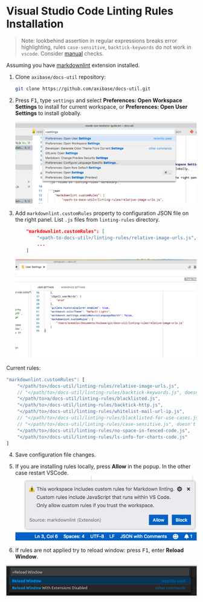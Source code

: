 # Visual Studio Code Linting Rules Installation

> Note: lookbehind assertion in regular expressions breaks error highlighting, rules `case-sensitive`, `backtick-keywords` do not work in `vscode`. Consider [manual](../README.md#manual-checks) checks.

Assuming you have [markdownlint](https://marketplace.visualstudio.com/items?itemName=DavidAnson.vscode-markdownlint) extension installed.

1. Clone `axibase/docs-util` repository:

    ```bash
    git clone https://github.com/axibase/docs-util.git
    ```

2. Press <kbd>F1</kbd>, type `settings` and select **Preferences: Open Workspace Settings** to install for current workspace, or **Preferences: Open User Settings** to install globally.

    ![command-panel](./images/command-panel.png)

3. Add `markdownlint.customRules` property to configuration JSON file on the right panel. List `.js` files from `linting-rules` directory.

    ```json
        "markdownlint.customRules": [
            "<path-to-docs-util>/linting-rules/relative-image-urls.js",
            ...
        ]
    ```

    ![settings-json](./images/settings-json.png)
    
Current rules:

```javascript
"markdownlint.customRules": [
    "</path/to>/docs-util/linting-rules/relative-image-urls.js",
    // "</path/to>/docs-util/linting-rules/backtick-keywords.js", doesn't work in vscode
    "</path/to>a/docs-util/linting-rules/blacklisted.js",
    "</path/to>/docs-util/linting-rules/backtick-http.js",
    "</path/to>/docs-util/linting-rules/whitelist-mail-url-ip.js",
    // "</path/to>/docs-util/linting-rules/blacklisted-for-use-cases.js",
    // "</path/to>/docs-util/linting-rules/case-sensitive.js", doesn't work in vscode
    "</path/to>/docs-util/linting-rules/no-space-in-fenced-code.js",
    "</path/to>/docs-util/linting-rules/ls-info-for-charts-code.js"
]
```

4. Save configuration file changes.
5. If you are installing rules locally, press **Allow** in the popup. In the other case restart VSCode.
    ![security popup](./images/security-popup.png)

6. If rules are not applied try to reload window: press <kbd>F1</kbd>, enter **Reload Window**.

![](./images/reload_window.png)
